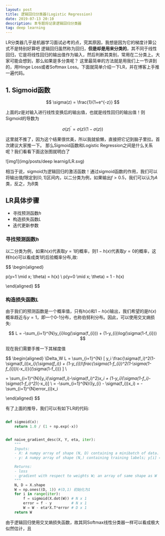 ```yaml
---
layout: post
title: 逻辑回归分类器(Logistic Regression)
date: 2019-07-13 20:10
description: 本专题将记录逻辑回归分类器
tag: deep learning
---
```


LR分类器几乎是机器学习面试必考的点，究其原因，我想是因为它的梯度计算公式不是特别好算吧
逻辑回归虽然称为回归，**但是却是用来分类的**，其不同于线性回归，它是将线性回归的输出值作为输入，然后判断其类别，常用在二分类上。大家可能会想到，那么如果是多分类呢？ 这里最简单的方法就是用我们上一节讲到的，用Hinge Loss或者Softmax Loss。下面就简单介绍一下LR，并在博客上手推一遍代码。


## **1. Sigmoid函数**

$$
\sigma(z) = \frac{1}{1+e^{-z}}
$$

上面的$z$是对输入进行线性变换后的输出值，也就是线性回归的输出值！则Sigmoid的导数为

$$
\sigma(z)^{'} = \sigma(z)(1-\sigma(z)) 
$$

这里就不推了，因为这个结果很优美，所以我就偷懒，直接把它记到脑子里拉。首次建议大家推一下。
那么Sigmoid函数和Logistic Regression之间是什么关系呢？我们看看下面这张图就明白了

![img1](img/posts/deep learnig/LR.svg)

相当于说，sigmoid为逻辑回归的激活函数！通过sigmoid函数的作用，我们可以将输出值$f$限定到$[0,1]$区间内，以二分类为例，如果输出$f > 0.5$，我们可以认为$A$类，反之，为$B$类

## **LR具体步骤**

+ 寻找预测函数$h$
+ 构造损失函数$L$
+ 迭代更新参数


### 寻找预测函数$h$

以二分类为例，如果$h(x)$代表取$y=1$的概率，则$1-h(x)$代表取$y=0$的概率，这样$h(x)$可以看成类1的后验概率分布,故:

$$
\begin{aligned}

p(y=1 \mid x; \theta) = h(x)  \\
p(y=0 \mid x; \theta) = 1 - h(x)

\end{aligned}
$$

### 构造损失函数$L$

由于我们的预测函数是一个概率值，只有$h(x)$和$1-h(x)$输出，我们希望的是$h(x)$概率趋近与$y=1$，即一个0-1分布，也称伯努利分布。因此，可以使用交叉熵损失:

$$
L = -\sum_{i=1}^{N}y_{i}log(\sigma(f_{i})) + (1-y_{i})log(\sigma(1-f_{i}))
$$

现在我们需要手推一下其梯度值

$$
\begin{aligned}
\Delta_W L = \sum_{i=1}^{N} [ y_i \frac{\sigma(f_i)^2(1-\sigma(f_i))*x_i}{\sigma(f_i)} + (1-y_{i})\frac{\sigma(1-f_{i})^2(1-\sigma(1-f_{i}))*(-x_i)}{(\sigma(1-f_i))}
 ] \\

= \sum_{i=1}^{N}[y_i(\sigma(f_i)-\sigma(f_i)^2)*x_i + (1-y_i)(\sigma(1-f_i)-\sigma(1-f_i)^2)*(-x_i)] \\
= -\sum_{i=1}^{N}((y_{i} - \sigma(f_i))x_i) = -\sum_{i=1}^{N}error_{i}x_i

\end{aligned}
$$

有了上面的推导，我们可以有如下LR的代码:

```python

def sigmoid(x):
    return 1.0 / (1 + np.exp(-x))


def naive_gradient_desc(X, Y, eta, iter):
    """
    Inputs:
    - X: A numpy array of shape (N, D) containing a minibatch of data.
    - y: A numpy array of shape (N,) containing training labels; y[i] = 1 means A

    Returns:
    - loss
    - gradient with respect to weights W; an array of same shape as W
    """
    N, D = X.shape
    W = np.ones((D, 1)) #(D,1) 初始化为1
    for i in range(iter):
        f = sigmoid(X.dot(W)) # N x 1
        error = f - y         # N x 1
        W = W - eta*X.T*error # D x 1
    return W
```

由于逻辑回归使用交叉熵损失函数，故其同Softmax线性分类器一样可以看成极大似然估计，且
